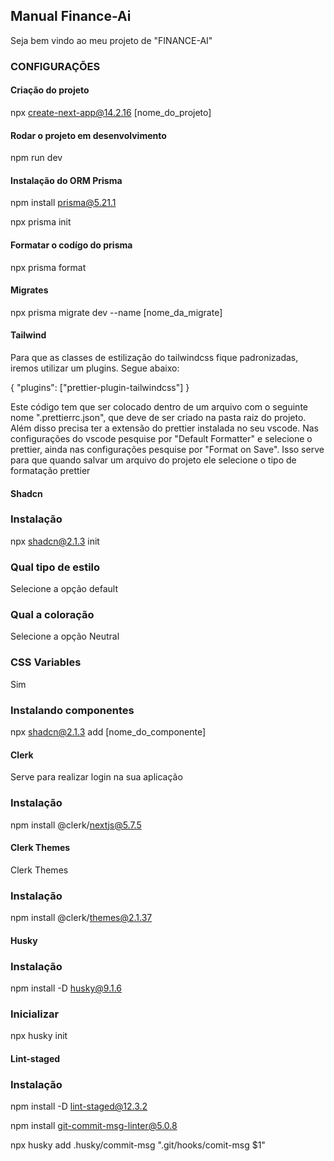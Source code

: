 ## Manual Finance-Ai

Seja bem vindo ao meu projeto de "FINANCE-AI"

### CONFIGURAÇÕES
#### Criação do projeto
npx create-next-app@14.2.16 [nome_do_projeto]

#### Rodar o projeto em desenvolvimento
npm run dev

#### Instalação do ORM Prisma
npm install prisma@5.21.1

npx prisma init

#### Formatar o codígo do prisma
npx prisma format

#### Migrates
npx prisma migrate dev --name [nome_da_migrate]

#### Tailwind
Para que as classes de estilização do tailwindcss fique padronizadas, iremos utilizar um plugins. Segue abaixo:

{
    "plugins": ["prettier-plugin-tailwindcss"]
}

Este código tem que ser colocado dentro de um arquivo com o seguinte nome ".prettierrc.json", que deve de ser criado na pasta raiz do projeto. Além disso precisa ter a extensão do prettier instalada no seu vscode.
Nas configurações do vscode pesquise por "Default Formatter" e selecione o prettier, ainda nas configurações pesquise por "Format on Save".
Isso serve para que quando salvar um arquivo do projeto ele selecione o tipo de formatação prettier

#### Shadcn
### Instalação
npx shadcn@2.1.3 init

### Qual tipo de estilo
Selecione a opção default

### Qual a coloração
Selecione a opção Neutral

### CSS Variables
Sim

### Instalando componentes
npx shadcn@2.1.3 add [nome_do_componente]

#### Clerk
Serve para realizar login na sua aplicação

### Instalação
npm install @clerk/nextjs@5.7.5

#### Clerk Themes
Clerk Themes

### Instalação
npm install @clerk/themes@2.1.37

#### Husky
### Instalação
npm install -D husky@9.1.6

### Inicializar
npx husky init

#### Lint-staged
### Instalação
npm install -D lint-staged@12.3.2


npm install git-commit-msg-linter@5.0.8

npx husky add .husky/commit-msg ".git/hooks/comit-msg \$1"